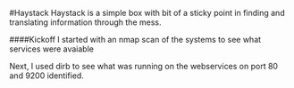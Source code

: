#Haystack
Haystack is a simple box with bit of a sticky point in finding and translating information through the mess. 

####Kickoff
I started with an nmap scan of the systems to see what services were avaiable


Next, I used dirb to see what was running on the webservices on port 80 and 9200 identified. 

